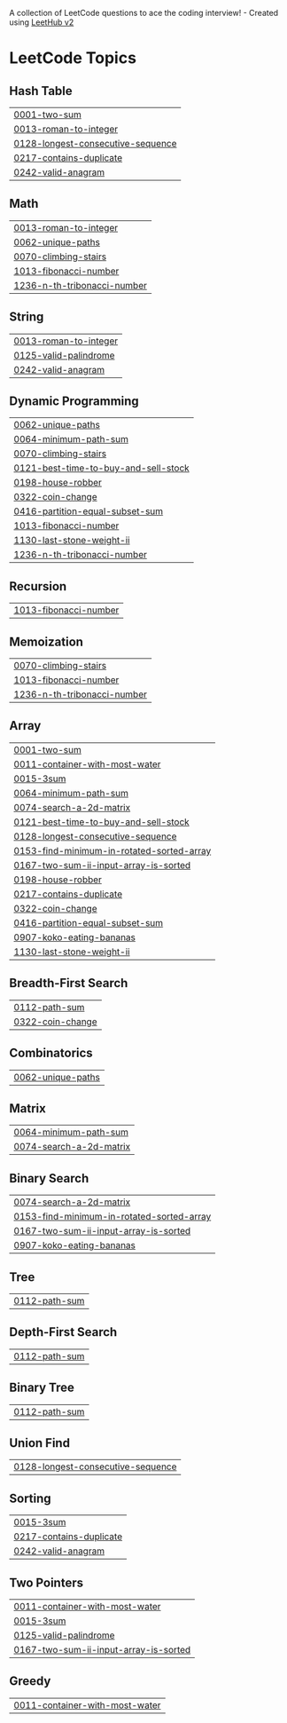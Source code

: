 A collection of LeetCode questions to ace the coding interview! - Created using [LeetHub v2](https://github.com/arunbhardwaj/LeetHub-2.0)
<!---LeetCode Topics Start-->
# LeetCode Topics
## Hash Table
|  |
| ------- |
| [0001-two-sum](https://github.com/surafelbkassa/Leet-Sync/tree/master/0001-two-sum) |
| [0013-roman-to-integer](https://github.com/surafelbkassa/Leet-Sync/tree/master/0013-roman-to-integer) |
| [0128-longest-consecutive-sequence](https://github.com/surafelbkassa/Leet-Sync/tree/master/0128-longest-consecutive-sequence) |
| [0217-contains-duplicate](https://github.com/surafelbkassa/Leet-Sync/tree/master/0217-contains-duplicate) |
| [0242-valid-anagram](https://github.com/surafelbkassa/Leet-Sync/tree/master/0242-valid-anagram) |
## Math
|  |
| ------- |
| [0013-roman-to-integer](https://github.com/surafelbkassa/Leet-Sync/tree/master/0013-roman-to-integer) |
| [0062-unique-paths](https://github.com/surafelbkassa/Leet-Sync/tree/master/0062-unique-paths) |
| [0070-climbing-stairs](https://github.com/surafelbkassa/Leet-Sync/tree/master/0070-climbing-stairs) |
| [1013-fibonacci-number](https://github.com/surafelbkassa/Leet-Sync/tree/master/1013-fibonacci-number) |
| [1236-n-th-tribonacci-number](https://github.com/surafelbkassa/Leet-Sync/tree/master/1236-n-th-tribonacci-number) |
## String
|  |
| ------- |
| [0013-roman-to-integer](https://github.com/surafelbkassa/Leet-Sync/tree/master/0013-roman-to-integer) |
| [0125-valid-palindrome](https://github.com/surafelbkassa/Leet-Sync/tree/master/0125-valid-palindrome) |
| [0242-valid-anagram](https://github.com/surafelbkassa/Leet-Sync/tree/master/0242-valid-anagram) |
## Dynamic Programming
|  |
| ------- |
| [0062-unique-paths](https://github.com/surafelbkassa/Leet-Sync/tree/master/0062-unique-paths) |
| [0064-minimum-path-sum](https://github.com/surafelbkassa/Leet-Sync/tree/master/0064-minimum-path-sum) |
| [0070-climbing-stairs](https://github.com/surafelbkassa/Leet-Sync/tree/master/0070-climbing-stairs) |
| [0121-best-time-to-buy-and-sell-stock](https://github.com/surafelbkassa/Leet-Sync/tree/master/0121-best-time-to-buy-and-sell-stock) |
| [0198-house-robber](https://github.com/surafelbkassa/Leet-Sync/tree/master/0198-house-robber) |
| [0322-coin-change](https://github.com/surafelbkassa/Leet-Sync/tree/master/0322-coin-change) |
| [0416-partition-equal-subset-sum](https://github.com/surafelbkassa/Leet-Sync/tree/master/0416-partition-equal-subset-sum) |
| [1013-fibonacci-number](https://github.com/surafelbkassa/Leet-Sync/tree/master/1013-fibonacci-number) |
| [1130-last-stone-weight-ii](https://github.com/surafelbkassa/Leet-Sync/tree/master/1130-last-stone-weight-ii) |
| [1236-n-th-tribonacci-number](https://github.com/surafelbkassa/Leet-Sync/tree/master/1236-n-th-tribonacci-number) |
## Recursion
|  |
| ------- |
| [1013-fibonacci-number](https://github.com/surafelbkassa/Leet-Sync/tree/master/1013-fibonacci-number) |
## Memoization
|  |
| ------- |
| [0070-climbing-stairs](https://github.com/surafelbkassa/Leet-Sync/tree/master/0070-climbing-stairs) |
| [1013-fibonacci-number](https://github.com/surafelbkassa/Leet-Sync/tree/master/1013-fibonacci-number) |
| [1236-n-th-tribonacci-number](https://github.com/surafelbkassa/Leet-Sync/tree/master/1236-n-th-tribonacci-number) |
## Array
|  |
| ------- |
| [0001-two-sum](https://github.com/surafelbkassa/Leet-Sync/tree/master/0001-two-sum) |
| [0011-container-with-most-water](https://github.com/surafelbkassa/Leet-Sync/tree/master/0011-container-with-most-water) |
| [0015-3sum](https://github.com/surafelbkassa/Leet-Sync/tree/master/0015-3sum) |
| [0064-minimum-path-sum](https://github.com/surafelbkassa/Leet-Sync/tree/master/0064-minimum-path-sum) |
| [0074-search-a-2d-matrix](https://github.com/surafelbkassa/Leet-Sync/tree/master/0074-search-a-2d-matrix) |
| [0121-best-time-to-buy-and-sell-stock](https://github.com/surafelbkassa/Leet-Sync/tree/master/0121-best-time-to-buy-and-sell-stock) |
| [0128-longest-consecutive-sequence](https://github.com/surafelbkassa/Leet-Sync/tree/master/0128-longest-consecutive-sequence) |
| [0153-find-minimum-in-rotated-sorted-array](https://github.com/surafelbkassa/Leet-Sync/tree/master/0153-find-minimum-in-rotated-sorted-array) |
| [0167-two-sum-ii-input-array-is-sorted](https://github.com/surafelbkassa/Leet-Sync/tree/master/0167-two-sum-ii-input-array-is-sorted) |
| [0198-house-robber](https://github.com/surafelbkassa/Leet-Sync/tree/master/0198-house-robber) |
| [0217-contains-duplicate](https://github.com/surafelbkassa/Leet-Sync/tree/master/0217-contains-duplicate) |
| [0322-coin-change](https://github.com/surafelbkassa/Leet-Sync/tree/master/0322-coin-change) |
| [0416-partition-equal-subset-sum](https://github.com/surafelbkassa/Leet-Sync/tree/master/0416-partition-equal-subset-sum) |
| [0907-koko-eating-bananas](https://github.com/surafelbkassa/Leet-Sync/tree/master/0907-koko-eating-bananas) |
| [1130-last-stone-weight-ii](https://github.com/surafelbkassa/Leet-Sync/tree/master/1130-last-stone-weight-ii) |
## Breadth-First Search
|  |
| ------- |
| [0112-path-sum](https://github.com/surafelbkassa/Leet-Sync/tree/master/0112-path-sum) |
| [0322-coin-change](https://github.com/surafelbkassa/Leet-Sync/tree/master/0322-coin-change) |
## Combinatorics
|  |
| ------- |
| [0062-unique-paths](https://github.com/surafelbkassa/Leet-Sync/tree/master/0062-unique-paths) |
## Matrix
|  |
| ------- |
| [0064-minimum-path-sum](https://github.com/surafelbkassa/Leet-Sync/tree/master/0064-minimum-path-sum) |
| [0074-search-a-2d-matrix](https://github.com/surafelbkassa/Leet-Sync/tree/master/0074-search-a-2d-matrix) |
## Binary Search
|  |
| ------- |
| [0074-search-a-2d-matrix](https://github.com/surafelbkassa/Leet-Sync/tree/master/0074-search-a-2d-matrix) |
| [0153-find-minimum-in-rotated-sorted-array](https://github.com/surafelbkassa/Leet-Sync/tree/master/0153-find-minimum-in-rotated-sorted-array) |
| [0167-two-sum-ii-input-array-is-sorted](https://github.com/surafelbkassa/Leet-Sync/tree/master/0167-two-sum-ii-input-array-is-sorted) |
| [0907-koko-eating-bananas](https://github.com/surafelbkassa/Leet-Sync/tree/master/0907-koko-eating-bananas) |
## Tree
|  |
| ------- |
| [0112-path-sum](https://github.com/surafelbkassa/Leet-Sync/tree/master/0112-path-sum) |
## Depth-First Search
|  |
| ------- |
| [0112-path-sum](https://github.com/surafelbkassa/Leet-Sync/tree/master/0112-path-sum) |
## Binary Tree
|  |
| ------- |
| [0112-path-sum](https://github.com/surafelbkassa/Leet-Sync/tree/master/0112-path-sum) |
## Union Find
|  |
| ------- |
| [0128-longest-consecutive-sequence](https://github.com/surafelbkassa/Leet-Sync/tree/master/0128-longest-consecutive-sequence) |
## Sorting
|  |
| ------- |
| [0015-3sum](https://github.com/surafelbkassa/Leet-Sync/tree/master/0015-3sum) |
| [0217-contains-duplicate](https://github.com/surafelbkassa/Leet-Sync/tree/master/0217-contains-duplicate) |
| [0242-valid-anagram](https://github.com/surafelbkassa/Leet-Sync/tree/master/0242-valid-anagram) |
## Two Pointers
|  |
| ------- |
| [0011-container-with-most-water](https://github.com/surafelbkassa/Leet-Sync/tree/master/0011-container-with-most-water) |
| [0015-3sum](https://github.com/surafelbkassa/Leet-Sync/tree/master/0015-3sum) |
| [0125-valid-palindrome](https://github.com/surafelbkassa/Leet-Sync/tree/master/0125-valid-palindrome) |
| [0167-two-sum-ii-input-array-is-sorted](https://github.com/surafelbkassa/Leet-Sync/tree/master/0167-two-sum-ii-input-array-is-sorted) |
## Greedy
|  |
| ------- |
| [0011-container-with-most-water](https://github.com/surafelbkassa/Leet-Sync/tree/master/0011-container-with-most-water) |
<!---LeetCode Topics End-->